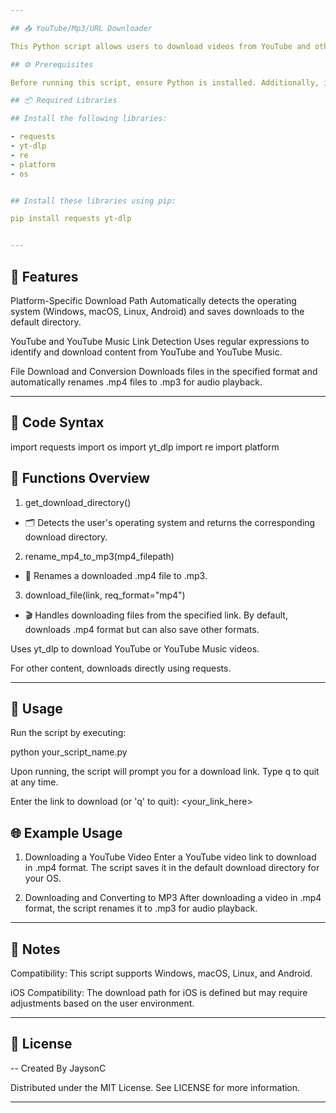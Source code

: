 ```yaml
---

## 📥 YouTube/Mp3/URL Downloader

This Python script allows users to download videos from YouTube and other URLs, saving them directly to the appropriate download directory based on the device's operating system. It also includes a feature to convert downloaded .mp4 files to .mp3 format.

## ⚙️ Prerequisites

Before running this script, ensure Python is installed. Additionally, install the required libraries listed below.

## 📦 Required Libraries

## Install the following libraries:

- requests
- yt-dlp
- re
- platform
- os


## Install these libraries using pip:

pip install requests yt-dlp


---
```


## 📝 Features

Platform-Specific Download Path
Automatically detects the operating system (Windows, macOS, Linux, Android) and saves downloads to the default directory.

YouTube and YouTube Music Link Detection
Uses regular expressions to identify and download content from YouTube and YouTube Music.

File Download and Conversion
Downloads files in the specified format and automatically renames .mp4 files to .mp3 for audio playback.



---

## 📂 Code Syntax

import requests
import os
import yt_dlp
import re
import platform

## 🧩 Functions Overview

1. get_download_directory()
- 🗂️ Detects the user's operating system and returns the corresponding download directory.


2. rename_mp4_to_mp3(mp4_filepath)
- 🔄 Renames a downloaded .mp4 file to .mp3.


3. download_file(link, req_format="mp4")
- 🎬 Handles downloading files from the specified link. By default, downloads .mp4 format but can also save other formats.

Uses yt_dlp to download YouTube or YouTube Music videos.

For other content, downloads directly using requests.





---

## 🚀 Usage

Run the script by executing:

python your_script_name.py

Upon running, the script will prompt you for a download link. Type q to quit at any time.

Enter the link to download (or 'q' to quit): <your_link_here>

## 🌐 Example Usage

1. Downloading a YouTube Video
Enter a YouTube video link to download in .mp4 format. The script saves it in the default download directory for your OS.


2. Downloading and Converting to MP3
After downloading a video in .mp4 format, the script renames it to .mp3 for audio playback.




---

## 📝 Notes

Compatibility: This script supports Windows, macOS, Linux, and Android.

iOS Compatibility: The download path for iOS is defined but may require adjustments based on the user environment.



---

## 🔗 License

-- Created By JaysonC

Distributed under the MIT License. See LICENSE for more information.

---











